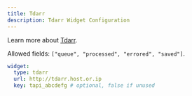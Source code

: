 ```yaml
---
title: Tdarr
description: Tdarr Widget Configuration
---
```


Learn more about [Tdarr](https://github.com/HaveAGitGat/Tdarr).

Allowed fields: `["queue", "processed", "errored", "saved"]`.

```yaml
widget:
  type: tdarr
  url: http://tdarr.host.or.ip
  key: tapi_abcdefg # optional, false if unused
```
